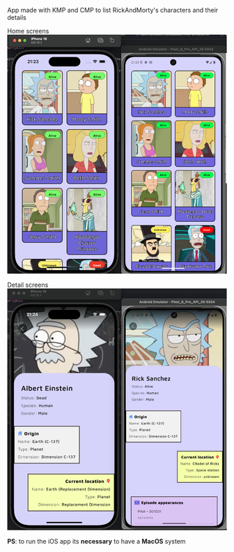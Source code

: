 App made with KMP and CMP to list RickAndMorty's characters and their details

Home screens
![Home](images/home.png)

Detail screens
![Details](images/details.png)

**PS**: to run the iOS app its **necessary** to have a **MacOS** system



